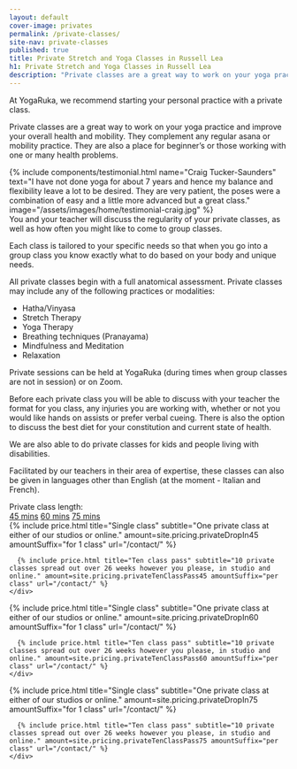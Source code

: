 ```yaml
---
layout: default
cover-image: privates
permalink: /private-classes/
site-nav: private-classes
published: true
title: Private Stretch and Yoga Classes in Russell Lea
h1: Private Stretch and Yoga Classes in Russell Lea
description: "Private classes are a great way to work on your yoga practice and improve your overall health and mobility. They complement any regular asana or mobility practice. They are also a place for beginner’s or those working with one or many health problems."
---
```


<section markdown="1" class="Longform Longform--blogpost">
At YogaRuka, we recommend starting your personal practice with a private class.

Private classes are a great way to work on your yoga practice and improve your overall health and mobility. They complement any regular asana or mobility practice. They are also a place for beginner’s or those working with one or many health problems.
</section>

<section class="container container--sm">
{% include components/testimonial.html name="Craig Tucker-Saunders" text="I have not done yoga for about 7 years and hence my balance and flexibility leave a lot to be desired. They are very patient, the poses were a combination of easy and a little more advanced but a great class." image="/assets/images/home/testimonial-craig.jpg" %}
</section>

<section markdown="1" class="Longform Longform--blogpost">
You and your teacher will discuss the regularity of your private classes, as well as how often you might like to come to group classes.

Each class is tailored to your specific needs so that when you go into a group class you know exactly what to do based on your body and unique needs.

All private classes begin with a full anatomical assessment. Private classes may include any of the following practices or modalities:

- Hatha/Vinyasa
- Stretch Therapy
- Yoga Therapy
- Breathing techniques (Pranayama)
- Mindfulness and Meditation
- Relaxation

Private sessions can be held at YogaRuka (during times when group classes are not in session) or on Zoom.

Before each private class you will be able to discuss with your teacher the format for you class, any injuries you are working with, whether or not you would like hands on assists or prefer verbal cueing. There is also the option to discuss the best diet for your constitution and current state of health.

We are also able to do private classes for kids and people living with disabilities.

Facilitated by our teachers in their area of expertise, these classes can also be given in languages other than English (at the moment - Italian and French).
</section>

<div class="container container--sm">
  <label>Private class length:</label>
  <div class="tabs">
    <a class="tabs-button" href="#45">45 mins</a>
    <a class="tabs-button is-active" href="#60">60 mins</a>
    <a class="tabs-button" href="#75">75 mins</a>
  </div>

  <div class="tabs-content" id="45">
    <div class="Prices">
      {% include price.html title="Single class" subtitle="One private class at either of our studios or online." amount=site.pricing.privateDropIn45 amountSuffix="for 1 class" url="/contact/" %}

      {% include price.html title="Ten class pass" subtitle="10 private classes spread out over 26 weeks however you please, in studio and online." amount=site.pricing.privateTenClassPass45 amountSuffix="per class" url="/contact/" %}
    </div>
  </div>
  <div class="tabs-content is-active" id="60">
    <div class="Prices">
      {% include price.html title="Single class" subtitle="One private class at either of our studios or online." amount=site.pricing.privateDropIn60 amountSuffix="for 1 class" url="/contact/" %}

      {% include price.html title="Ten class pass" subtitle="10 private classes spread out over 26 weeks however you please, in studio and online." amount=site.pricing.privateTenClassPass60 amountSuffix="per class" url="/contact/" %}
    </div>
  </div>
  <div class="tabs-content" id="75">
    <div class="Prices">
      {% include price.html title="Single class" subtitle="One private class at either of our studios or online." amount=site.pricing.privateDropIn75 amountSuffix="for 1 class" url="/contact/" %}

      {% include price.html title="Ten class pass" subtitle="10 private classes spread out over 26 weeks however you please, in studio and online." amount=site.pricing.privateTenClassPass75 amountSuffix="per class" url="/contact/" %}
    </div>
  </div>
</div>
